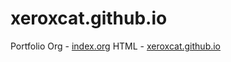 # xeroxcat.github.io
Portfolio
Org - [index.org](index.org)
HTML - [xeroxcat.github.io](xeroxcat.github.io)
